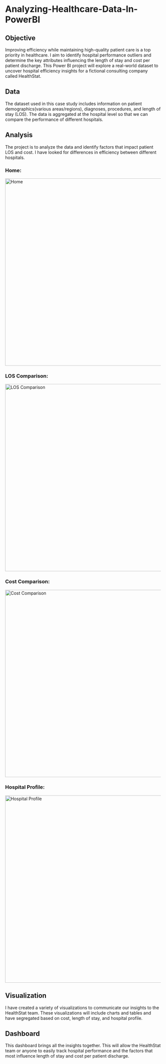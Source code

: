 # Analyzing-Healthcare-Data-In-PowerBI

## Objective

Improving efficiency while maintaining high-quality patient care is a top priority in healthcare. I aim to identify hospital performance outliers and determine the key attributes influencing the length of stay and cost per patient discharge. This Power BI project will explore a real-world dataset to uncover hospital efficiency insights for a fictional consulting company called HealthStat.

## Data

The dataset used in this case study includes information on patient demographics(various areas/regions), diagnoses, procedures, and length of stay (LOS). The data is aggregated at the hospital level so that we can compare the performance of different hospitals.

## Analysis

The project is to analyze the data and identify factors that impact patient LOS and cost. I have looked for differences in efficiency between different hospitals.

### Home:

<img width="605" alt="Home" src="https://github.com/aivydebnath/Analyzing-Healthcare-Data-In-PowerBI/assets/21152225/31e15a4c-f2c7-47fe-b9b2-09875ea24dce">

### LOS Comparison:

<img width="605" alt="LOS Comparison" src="https://github.com/aivydebnath/Analyzing-Healthcare-Data-In-PowerBI/assets/21152225/2c5dd173-e87d-4513-ae10-ce65ea6e5968">

### Cost Comparison:

<img width="605" alt="Cost Comparison" src="https://github.com/aivydebnath/Analyzing-Healthcare-Data-In-PowerBI/assets/21152225/3490ddf4-ad19-4ef9-bc79-fda916e32c4c">

### Hospital Profile:

<img width="605" alt="Hospital Profile" src="https://github.com/aivydebnath/Analyzing-Healthcare-Data-In-PowerBI/assets/21152225/38edce84-086a-499d-acac-ba6ae05efdfa">


## Visualization

I have created a variety of visualizations to communicate our insights to the HealthStat team. These visualizations will include charts and tables and have segregated based on cost, length of stay, and hospital profile.

## Dashboard

This dashboard brings all the insights together. This will allow the HealthStat team or anyone to easily track hospital performance and the factors that most influence length of stay and cost per patient discharge.
